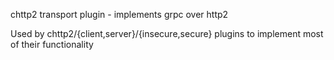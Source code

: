 chttp2 transport plugin - implements grpc over http2

Used by chttp2/{client,server}/{insecure,secure} plugins to implement most of
their functionality
